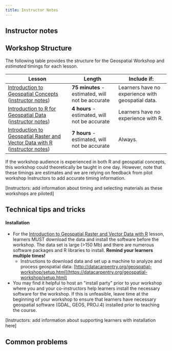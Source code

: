 ```yaml
---
title: Instructor Notes
---
```


## Instructor notes

## Workshop Structure

The following table provides the structure for the Geospatial Workshop and *estimated* timings for each lesson.

| Lesson | Length                             | Include if:                                       | 
| ------ | ---------------------------------- | ------------------------------------------------- |
| [Introduction to Geospatial Concepts](https://datacarpentry.org/organization-geospatial/) ([instructor notes](https://datacarpentry.org/organization-geospatial/instructor/instructor-notes.htmlindex.html))     | **75 minutes** - estimated, will not be accurate | Learners have no experience with geospatial data. | 
| [Introduction to R for Geospatial Data](https://datacarpentry.org/r-intro-geospatial/) ([instructor notes](https://datacarpentry.org/r-intro-geospatial/instructor/instructor-notes.htmlindex.html))     | **4 hours** - estimated, will not be accurate | Learners have no experience with R.               | 
| [Introduction to Geospatial Raster and Vector Data with R](https://datacarpentry.org/r-raster-vector-geospatial/) ([instructor notes](https://datacarpentry.org/r-raster-vector-geospatial/instructor/instructor-notes.htmlindex.html))     | **7 hours** - estimated, will not be accurate | Always.                                           | 

If the workshop audience is experienced in both R and geospatial concepts, this workshop could theoretically be taught in one day. However, note that these timings are estimates and we are relying on feedback from pilot workshop Instructors to add accurate timing information.

[Instructors: add information about timing and selecting materials as these workshops are piloted]

## Technical tips and tricks

#### Installation

- For the [Introduction to Geospatial Raster and Vector Data with R](https://datacarpentry.org/r-raster-vector-geospatial/) lesson, learners MUST download the data and install the software before the workshop. The data set is large (>150 Mb) and there are numerous software packages and R libraries to install. **Remind your learners multiple times!**
  - Instructions to download data and set up a machine to analyze and process geospatial data: [http://datacarpentry.org/geospatial-workshop/setup.html](https://datacarpentry.org/geospatial-workshop/setup.html)
- You may find it helpful to host an "install party" prior to your workshop where you and your co-instructors help learners install the necessary software for the workshop. If this is unfeasible, leave time at the beginning of your workshop to ensure that learners have necessary geospatial software (GDAL, GEOS, PROJ.4) installed prior to teaching the course.

[Instructors: add information about supporting learners with installation here]

## Common problems



